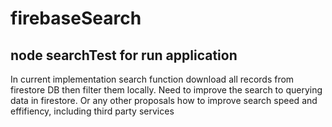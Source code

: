 # firebaseSearch

## node searchTest for run application 
In current implementation search function download all records from firestore DB then filter them locally. Need to improve the search to querying data in firestore. 
Or any other proposals how to improve search speed and effifiency, including third party services 
